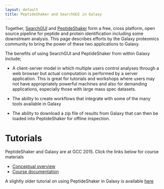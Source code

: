 ```yaml
---
layout: default
title: PeptideShaker and SearchGUI in Galaxy
---
```


Together, [SearchGUI](http://searchgui.googlecode.com) and [PeptideShaker](http://peptideshaker.googlecode.com) form a free, cross platform, open source pipeline for peptide and protein identification including some downstream analysis.  This page describes efforts by the Galaxy proteomics community to bring the power of these two applications to Galaxy.

The benefits of using SearchGUI and PeptideShaker from within Galaxy include;

- A client-server model in which multiple users control analyses through a web browser but actual computation is performed by a server application.  This is great for tutorials and workshops where users may not have appropriately powerful machines and also for demanding applications, especially those with large mass spec datasets.

- The ability to create workflows that integrate with some of the many tools available in Galaxy

- The ability to download a zip file of results from Galaxy that can then be loaded into PeptideShaker for offline inspection.


# Tutorials

PeptideShaker and Galaxy are at GCC 2015.  Click the links below for course materials

- [Conceptual overview](https://dl.dropboxusercontent.com/u/226794/github/Conceptual%20Overview%20-GCC%202015%20Proteomics%20workshop%2007062015.pdf)
- [Course documentation](https://dl.dropboxusercontent.com/u/226794/github/Course%20Documentation%20-%20GCC%202015%20Proteomicw%20Workshop.pdf)


A slightly older tutorial on using PeptideShaker in Galaxy is available [here](https://github.com/iracooke/LearnGalaxyProteomics/wiki/TutorialPeptideShaker)